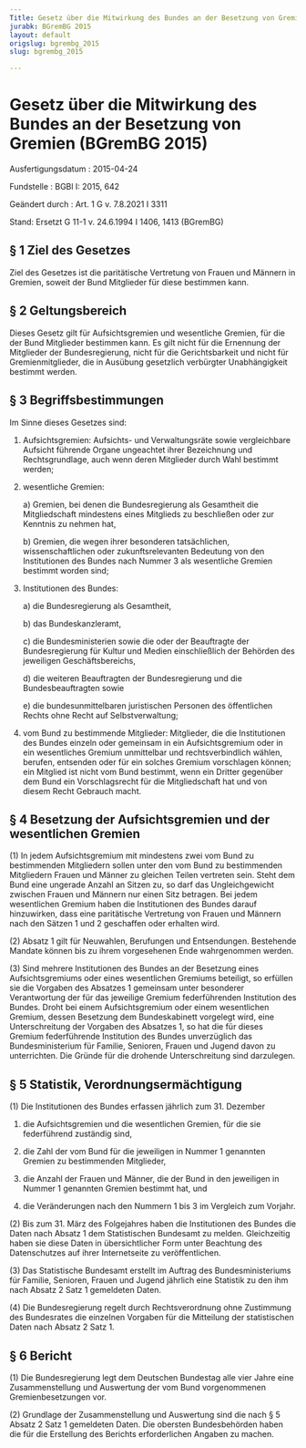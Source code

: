 ```yaml
---
Title: Gesetz über die Mitwirkung des Bundes an der Besetzung von Gremien
jurabk: BGremBG 2015
layout: default
origslug: bgrembg_2015
slug: bgrembg_2015

---
```


# Gesetz über die Mitwirkung des Bundes an der Besetzung von Gremien (BGremBG 2015)

Ausfertigungsdatum
:   2015-04-24

Fundstelle
:   BGBl I: 2015, 642

Geändert durch
:   Art. 1 G v. 7.8.2021 I 3311

Stand: Ersetzt G 11-1 v. 24.6.1994 I 1406, 1413 (BGremBG)

## § 1 Ziel des Gesetzes

Ziel des Gesetzes ist die paritätische Vertretung von Frauen und Männern in Gremien, soweit der Bund Mitglieder für diese bestimmen kann.


## § 2 Geltungsbereich

Dieses Gesetz gilt für Aufsichtsgremien und wesentliche Gremien, für die der Bund Mitglieder bestimmen kann. Es gilt nicht für die Ernennung der Mitglieder der Bundesregierung, nicht für die Gerichtsbarkeit und nicht für Gremienmitglieder, die in Ausübung gesetzlich verbürgter Unabhängigkeit bestimmt werden.


## § 3 Begriffsbestimmungen

Im Sinne dieses Gesetzes sind:

1.  Aufsichtsgremien: Aufsichts- und Verwaltungsräte sowie vergleichbare Aufsicht führende Organe ungeachtet ihrer Bezeichnung und Rechtsgrundlage, auch wenn deren Mitglieder durch Wahl bestimmt werden;


2.  wesentliche Gremien:

    a)  Gremien, bei denen die Bundesregierung als Gesamtheit die Mitgliedschaft mindestens eines Mitglieds zu beschließen oder zur Kenntnis zu nehmen hat,


    b)  Gremien, die wegen ihrer besonderen tatsächlichen, wissenschaftlichen oder zukunftsrelevanten Bedeutung von den Institutionen des Bundes nach Nummer 3 als wesentliche Gremien bestimmt worden sind;





3.  Institutionen des Bundes:

    a)  die Bundesregierung als Gesamtheit,


    b)  das Bundeskanzleramt,


    c)  die Bundesministerien sowie die oder der Beauftragte der Bundesregierung für Kultur und Medien einschließlich der Behörden des jeweiligen Geschäftsbereichs,


    d)  die weiteren Beauftragten der Bundesregierung und die Bundesbeauftragten sowie


    e)  die bundesunmittelbaren juristischen Personen des öffentlichen Rechts ohne Recht auf Selbstverwaltung;





4.  vom Bund zu bestimmende Mitglieder: Mitglieder, die die Institutionen des Bundes einzeln oder gemeinsam in ein Aufsichtsgremium oder in ein wesentliches Gremium unmittelbar und rechtsverbindlich wählen, berufen, entsenden oder für ein solches Gremium vorschlagen können; ein Mitglied ist nicht vom Bund bestimmt, wenn ein Dritter gegenüber dem Bund ein Vorschlagsrecht für die Mitgliedschaft hat und von diesem Recht Gebrauch macht.





## § 4 Besetzung der Aufsichtsgremien und der wesentlichen Gremien

(1) In jedem Aufsichtsgremium mit mindestens zwei vom Bund zu bestimmenden Mitgliedern sollen unter den vom Bund zu bestimmenden Mitgliedern Frauen und Männer zu gleichen Teilen vertreten sein. Steht dem Bund eine ungerade Anzahl an Sitzen zu, so darf das Ungleichgewicht zwischen Frauen und Männern nur einen Sitz betragen. Bei jedem wesentlichen Gremium haben die Institutionen des Bundes darauf hinzuwirken, dass eine paritätische Vertretung von Frauen und Männern nach den Sätzen 1 und 2 geschaffen oder erhalten wird.

(2) Absatz 1 gilt für Neuwahlen, Berufungen und Entsendungen. Bestehende Mandate können bis zu ihrem vorgesehenen Ende wahrgenommen werden.

(3) Sind mehrere Institutionen des Bundes an der Besetzung eines Aufsichtsgremiums oder eines wesentlichen Gremiums beteiligt, so erfüllen sie die Vorgaben des Absatzes 1 gemeinsam unter besonderer Verantwortung der für das jeweilige Gremium federführenden Institution des Bundes. Droht bei einem Aufsichtsgremium oder einem wesentlichen Gremium, dessen Besetzung dem Bundeskabinett vorgelegt wird, eine Unterschreitung der Vorgaben des Absatzes 1, so hat die für dieses Gremium federführende Institution des Bundes unverzüglich das Bundesministerium für Familie, Senioren, Frauen und Jugend davon zu unterrichten. Die Gründe für die drohende Unterschreitung sind darzulegen.


## § 5 Statistik, Verordnungsermächtigung

(1) Die Institutionen des Bundes erfassen jährlich zum 31. Dezember

1.  die Aufsichtsgremien und die wesentlichen Gremien, für die sie federführend zuständig sind,


2.  die Zahl der vom Bund für die jeweiligen in Nummer 1 genannten Gremien zu bestimmenden Mitglieder,


3.  die Anzahl der Frauen und Männer, die der Bund in den jeweiligen in Nummer 1 genannten Gremien bestimmt hat, und


4.  die Veränderungen nach den Nummern 1 bis 3 im Vergleich zum Vorjahr.




(2) Bis zum 31. März des Folgejahres haben die Institutionen des Bundes die Daten nach Absatz 1 dem Statistischen Bundesamt zu melden. Gleichzeitig haben sie diese Daten in übersichtlicher Form unter Beachtung des Datenschutzes auf ihrer Internetseite zu veröffentlichen.

(3) Das Statistische Bundesamt erstellt im Auftrag des Bundesministeriums für Familie, Senioren, Frauen und Jugend jährlich eine Statistik zu den ihm nach Absatz 2 Satz 1 gemeldeten Daten.

(4) Die Bundesregierung regelt durch Rechtsverordnung ohne Zustimmung des Bundesrates die einzelnen Vorgaben für die Mitteilung der statistischen Daten nach Absatz 2 Satz 1.


## § 6 Bericht

(1) Die Bundesregierung legt dem Deutschen Bundestag alle vier Jahre eine Zusammenstellung und Auswertung der vom Bund vorgenommenen Gremienbesetzungen vor.

(2) Grundlage der Zusammenstellung und Auswertung sind die nach § 5 Absatz 2 Satz 1 gemeldeten Daten. Die obersten Bundesbehörden haben die für die Erstellung des Berichts erforderlichen Angaben zu machen.

